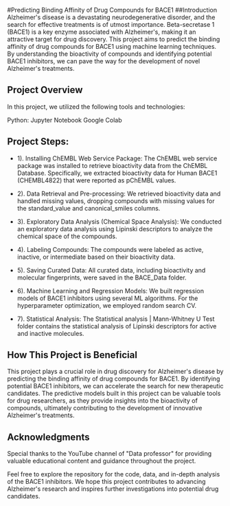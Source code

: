 #Predicting Binding Affinity of Drug Compounds for BACE1
##Introduction
Alzheimer's disease is a devastating neurodegenerative disorder, and the search for effective treatments is of utmost importance. Beta-secretase 1 (BACE1) is a key enzyme associated with Alzheimer's, making it an attractive target for drug discovery. This project aims to predict the binding affinity of drug compounds for BACE1 using machine learning techniques. By understanding the bioactivity of compounds and identifying potential BACE1 inhibitors, we can pave the way for the development of novel Alzheimer's treatments.

## Project Overview
In this project, we utilized the following tools and technologies:

Python: 
Jupyter Notebook
Google Colab

## Project Steps:
- 1). Installing ChEMBL Web Service Package: The ChEMBL web service package was installed to retrieve bioactivity data from the ChEMBL Database. Specifically, we extracted bioactivity data for Human BACE1 (CHEMBL4822) that were reported as pChEMBL values.

- 2). Data Retrieval and Pre-processing: We retrieved bioactivity data and handled missing values, dropping compounds with missing values for the standard_value and canonical_smiles columns.

- 3). Exploratory Data Analysis (Chemical Space Analysis): We conducted an exploratory data analysis using Lipinski descriptors to analyze the chemical space of the compounds.

- 4). Labeling Compounds: The compounds were labeled as active, inactive, or intermediate based on their bioactivity data.

- 5). Saving Curated Data: All curated data, including bioactivity and molecular fingerprints, were saved in the BACE_Data folder.

- 6). Machine Learning and Regression Models: We built regression models of BACE1 inhibitors using several ML algorithms. For the hyperparameter optimization, we employed random search CV.

- 7). Statistical Analysis: The Statistical analysis | Mann-Whitney U Test folder contains the statistical analysis of Lipinski descriptors for active and inactive molecules.

## How This Project is Beneficial
This project plays a crucial role in drug discovery for Alzheimer's disease by predicting the binding affinity of drug compounds for BACE1. By identifying potential BACE1 inhibitors, we can accelerate the search for new therapeutic candidates. The predictive models built in this project can be valuable tools for drug researchers, as they provide insights into the bioactivity of compounds, ultimately contributing to the development of innovative Alzheimer's treatments.

## Acknowledgments
Special thanks to the YouTube channel of "Data professor" for providing valuable educational content and guidance throughout the project.

Feel free to explore the repository for the code, data, and in-depth analysis of the BACE1 inhibitors. We hope this project contributes to advancing Alzheimer's research and inspires further investigations into potential drug candidates.







